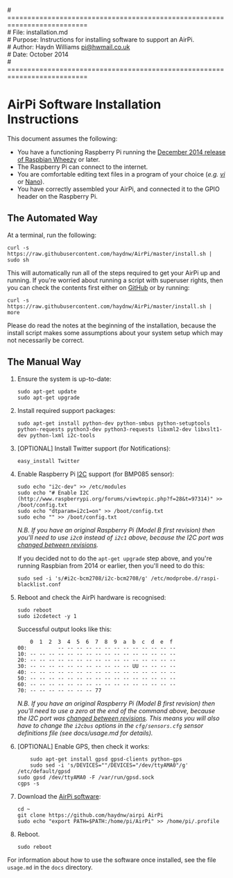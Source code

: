 \# ==========================================================================  
\# File:     installation.md  
\# Purpose:  Instructions for installing software to support an AirPi.  
\# Author:   Haydn Williams <pi@hwmail.co.uk>  
\# Date:     October 2014  
\# ==========================================================================  

# AirPi Software Installation Instructions

This document assumes the following:
+ You have a functioning Raspberry Pi running the
[December 2014 release of Raspbian Wheezy](http://downloads.raspberrypi.org/raspbian_latest) or later.
+ The Raspberry Pi can connect to the internet.
+ You are comfortable editing text files in a program of your
choice (*e.g.* *[vi](http://ex-vi.sourceforge.net)* or [Nano](http://www.nano-editor.org)).
+ You have correctly assembled your AirPi, and connected it to the GPIO
header on the Raspberry Pi.

## The Automated Way

At a terminal, run the following:
```shell
curl -s https://raw.githubusercontent.com/haydnw/AirPi/master/install.sh | sudo sh
```
This will automatically run all of the steps required to get your AirPi up and running.
If you're worried about running a script with superuser rights, then you can check
the contents first either on [GitHub](https://github.com/haydnw/AirPi/blob/development2/install.sh)
or by running:
```shell
curl -s https://raw.githubusercontent.com/haydnw/AirPi/master/install.sh | more
```
Please do read the notes at the beginning of the installation, because the install
script makes some assumptions about your system setup which may not necessarily
be correct.


## The Manual Way

1.  Ensure the system is up-to-date:
	```shell
	sudo apt-get update
	sudo apt-get upgrade
	```

1.  Install required support packages:
	```shell
	sudo apt-get install python-dev python-smbus python-setuptools python-requests python3-dev python3-requests libxml2-dev libxslt1-dev python-lxml i2c-tools
	```

1.  [OPTIONAL] Install Twitter support (for Notifications):
	```shell
	easy_install Twitter
	```

1.  Enable Raspberry Pi [I2C](https://learn.sparkfun.com/tutorials/i2c) support (for BMP085 sensor):
	```shell
	sudo echo "i2c-dev" >> /etc/modules
    sudo echo "# Enable I2C (http://www.raspberrypi.org/forums/viewtopic.php?f=28&t=97314)" >> /boot/config.txt
    sudo echo "dtparam=i2c1=on" >> /boot/config.txt
    sudo echo "" >> /boot/config.txt
	```
	*N.B. If you have an original Raspberry Pi (Model B first revision) then you'll
	need to use `i2c0` instead of `i2c1` above, because the I2C port was
	[changed between revisions](http://www.raspberrypi.org/upcoming-board-revision/).*
	
	If you decided not to do the `apt-get upgrade` step above, and you're running
	Raspbian from 2014 or earlier, then you'll need to do this:
	```shell
    sudo sed -i 's/#i2c-bcm2708/i2c-bcm2708/g' /etc/modprobe.d/raspi-blacklist.conf
	```

1.  Reboot and check the AirPi hardware is recognised:
	```shell
	sudo reboot
	sudo i2cdetect -y 1
	```
	Successful output looks like this:
	```shell
     	0  1  2  3  4  5  6  7  8  9  a  b  c  d  e  f
	00:          -- -- -- -- -- -- -- -- -- -- -- -- -- 
	10: -- -- -- -- -- -- -- -- -- -- -- -- -- -- -- -- 
	20: -- -- -- -- -- -- -- -- -- -- -- -- -- -- -- -- 
	30: -- -- -- -- -- -- -- -- -- -- -- UU -- -- -- -- 
	40: -- -- -- -- -- -- -- -- -- -- -- -- -- -- -- -- 
	50: -- -- -- -- -- -- -- -- -- -- -- -- -- -- -- -- 
	60: -- -- -- -- -- -- -- -- -- -- -- -- -- -- -- -- 
	70: -- -- -- -- -- -- -- 77
	```
	*N.B. If you have an original Raspberry Pi (Model B first revision) then you'll
	need to use a zero at the end of the command above, because the I2C port was
	[changed between revisions](http://www.raspberrypi.org/upcoming-board-revision/).
	This means you will also have to change the `i2cbus` options in the
	`cfg/sensors.cfg` sensor definitions file (see docs/usage.md for details).*

1.  [OPTIONAL] Enable GPS, then check it works:
	```shell
        sudo apt-get install gpsd gpsd-clients python-gps
        sudo sed -i 's/DEVICES=""/DEVICES="/dev/ttyAMA0"/g' /etc/default/gpsd
	sudo gpsd /dev/ttyAMA0 -F /var/run/gpsd.sock
	cgps -s
	```

1.  Download the [AirPi software](https://github.com/haydnw/airpi):
	```shell
	cd ~
	git clone https://github.com/haydnw/airpi AirPi
	sudo echo "export PATH=$PATH:/home/pi/AirPi" >> /home/pi/.profile
	```

1.  Reboot.
    ```shell
    sudo reboot
    ```

For information about how to use the software once installed, see the file
`usage.md` in the `docs` directory.
